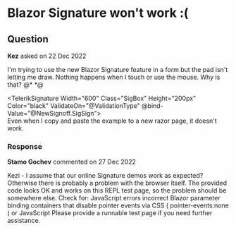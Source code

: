# Blazor Signature won't work :(

## Question

**Kez** asked on 22 Dec 2022

I'm trying to use the new Blazor Signature feature in a form but the pad isn't letting me draw. Nothing happens when I touch or use the mouse. Why is that? <TelerikForm Model="NewSignoff" Orientation="@FormOrientation" OnValidSubmit="@HandleValidSubmit"> <FormValidation> <DataAnnotationsValidator></DataAnnotationsValidator> </FormValidation> <FormItems> <FormItem Field="@nameof(Signoff.Email)"></FormItem> <FormItem Field="@nameof(Signoff.JobTitle)"></FormItem> <FormItem Field="@nameof(Signoff.Signature)"></FormItem> @* <FormItem Field="@nameof(Signoff.SigSign)"></FormItem>*@<p> <div class="signature-wrapper"> <TelerikSignature Width="600" Class="SigBox" Height="200px" Color="black" ValidateOn="@ValidationType" @bind-Value="@NewSignoff.SigSign"> </TelerikSignature> </div> </FormItems> </TelerikForm> Even when I copy and paste the example to a new razor page, it doesn't work.

### Response

**Stamo Gochev** commented on 27 Dec 2022

Kezi - I assume that our online Signature demos work as expected? Otherwise there is probably a problem with the browser itself. The provided code looks OK and works on this REPL test page, so the problem should be somewhere else. Check for: JavaScript errors incorrect Blazor parameter binding containers that disable pointer events via CSS ( pointer-events:none ) or JavaScript Please provide a runnable test page if you need further assistance.
